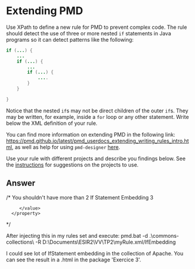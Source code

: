 # Extending PMD

Use XPath to define a new rule for PMD to prevent complex code. The rule should detect the use of three or more nested `if` statements in Java programs so it can detect patterns like the following:

```Java
if (...) {
    ...
    if (...) {
        ...
        if (...) {
            ....
        }
    }

}
```
Notice that the nested `if`s may not be direct children of the outer `if`s. They may be written, for example, inside a `for` loop or any other statement.
Write below the XML definition of your rule.

You can find more information on extending PMD in the following link: https://pmd.github.io/latest/pmd_userdocs_extending_writing_rules_intro.html, as well as help for using `pmd-designer` [here](https://github.com/selabs-ur1/VV-TP2/blob/master/exercises/designer-help.md).

Use your rule with different projects and describe you findings below. See the [instructions](../sujet.md) for suggestions on the projects to use.

## Answer

/*
<rule name="IfEmbedding"
      language="java"
      message="If Statement Embedding"
      class="net.sourceforge.pmd.lang.rule.XPathRule">
   <description>
You shouldn&apos;t have more than 2 If Statement Embedding
   </description>
   <priority>3</priority>
   <properties>
      <property name="version" value="2.0"/>
      <property name="xpath">
         <value>
<![CDATA[
//Block//IfStatement//IfStatement//IfStatement
]]>
         </value>
      </property>
   </properties>
</rule>
*/

After injecting this in my rules set and execute:
pmd.bat -d .\commons-collections\ -R D:\Documents\ESIR2\VV\TP2\myRule.xml/IfEmbedding

I could see lot of IfStatement embedding in the collection of Apache.
You can see the result in a .html in the package 'Exercice 3'.